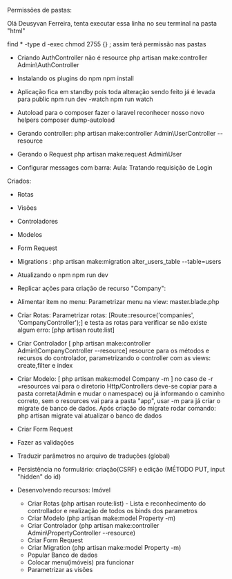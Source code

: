 Permissões de pastas:

Olá Deusyvan Ferreira, tenta executar essa linha no seu terminal na pasta "html" 

find * -type d -exec chmod 2755 {} \;
assim terá permissão nas pastas

- Criando AuthController não é resource
php artisan make:controller Admin\AuthController

- Instalando os plugins do npm
npm install

- Aplicação fica em standby pois toda alteração sendo feito já é levada para public
npm run dev -watch 
npm run watch 

- Autoload para o composer fazer o laravel reconhecer nosso novo helpers
composer dump-autoload

- Gerando controller:
php artisan make:controller Admin\UserController --resource

- Gerando o Request
php artisan make:request Admin\User

- Configurar messages com barra: Aula: Tratando requisição de Login

Criados:
- Rotas
- Visões
- Controladores
- Modelos
- Form Request
- Migrations : php artisan make:migration alter_users_table --table=users 

- Atualizando o npm 
npm run dev

- Replicar ações para criação de recurso "Company":
 - Alimentar item no menu: Parametrizar menu na view: master.blade.php 

 - Criar Rotas: Parametrizar rotas: [Route::resource('companies', 'CompanyController');] e testa as rotas para verificar se não existe algum erro: [php artisan route:list]

 - Criar Controlador [ php artisan make:controller Admin\CompanyController --resource] resource para os métodos e recursos do controlador, parametrizando o controller com as views: create,filter e index

 - Criar Modelo: [ php artisan make:model Company -m ] no caso de -r =resources vai para o diretorio Http/Controllers deve-se copiar para a pasta correta(Admin e mudar o namespace) ou já informando o caminho correto, sem o resources vai para a pasta "app", usar -m para já criar o migrate de banco de dados.  Após criação do migrate rodar comando: php artisan migrate vai atualizar o banco de dados

 - Criar Form Request
 - Fazer as validações
 - Traduzir parâmetros no arquivo de traduções (global)
 - Persistência no formulário: 
    criação(CSRF) e 
    edição (MÉTODO PUT, input "hidden" do id)

- Desenvolvendo recursos: Imóvel
  - Criar Rotas (php artisan route:list) - Lista e reconhecimento do controllador e realização de todos os binds dos parametros
  - Criar Modelo (php artisan make:model Property -m)
  - Criar Controlador (php artisan make:controller Admin\PropertyController --resource)
  - Criar Form Request
  - Criar Migration (php artisan make:model Property -m)
  - Popular Banco de dados
  - Colocar menu(imóveis) pra funcionar
  - Parametrizar as visões


